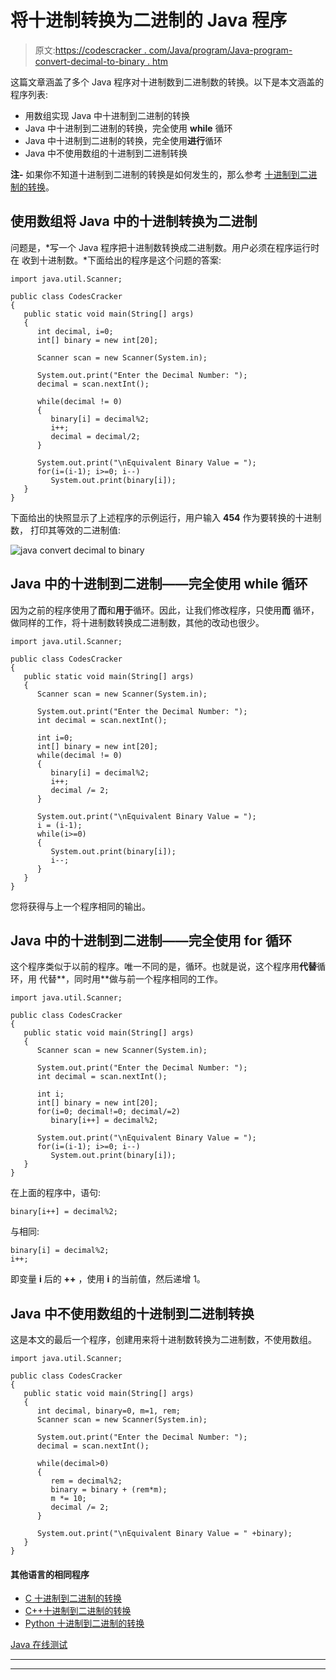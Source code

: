 # 将十进制转换为二进制的 Java 程序

> 原文:[https://codescracker . com/Java/program/Java-program-convert-decimal-to-binary . htm](https://codescracker.com/java/program/java-program-convert-decimal-to-binary.htm)

这篇文章涵盖了多个 Java 程序对十进制数到二进制数的转换。以下是本文涵盖的程序列表:

*   用数组实现 Java 中十进制到二进制的转换
*   Java 中十进制到二进制的转换，完全使用 **while** 循环
*   Java 中十进制到二进制的转换，完全使用**进行**循环
*   Java 中不使用数组的十进制到二进制转换

**注-** 如果你不知道十进制到二进制的转换是如何发生的，那么参考 [十进制到二进制的转换](/computer-fundamental/decimal-to-binary.htm)。

## 使用数组将 Java 中的十进制转换为二进制

问题是，*写一个 Java 程序把十进制数转换成二进制数。用户必须在程序运行时在 收到十进制数。*下面给出的程序是这个问题的答案:

```
import java.util.Scanner;

public class CodesCracker
{
   public static void main(String[] args)
   {
      int decimal, i=0;
      int[] binary = new int[20];

      Scanner scan = new Scanner(System.in);

      System.out.print("Enter the Decimal Number: ");
      decimal = scan.nextInt();

      while(decimal != 0)
      {
         binary[i] = decimal%2;
         i++;
         decimal = decimal/2;
      }

      System.out.print("\nEquivalent Binary Value = ");
      for(i=(i-1); i>=0; i--)
         System.out.print(binary[i]);
   }
}
```

下面给出的快照显示了上述程序的示例运行，用户输入 **454** 作为要转换的十进制数， 打印其等效的二进制值:

![java convert decimal to binary](../Images/e2a21aa3977867423169b6d8d096c903.png)

## Java 中的十进制到二进制——完全使用 while 循环

因为之前的程序使用了**而**和**用于**循环。因此，让我们修改程序，只使用**而** 循环，做同样的工作，将十进制数转换成二进制数，其他的改动也很少。

```
import java.util.Scanner;

public class CodesCracker
{
   public static void main(String[] args)
   {
      Scanner scan = new Scanner(System.in);

      System.out.print("Enter the Decimal Number: ");
      int decimal = scan.nextInt();

      int i=0;
      int[] binary = new int[20];
      while(decimal != 0)
      {
         binary[i] = decimal%2;
         i++;
         decimal /= 2;
      }

      System.out.print("\nEquivalent Binary Value = ");
      i = (i-1);
      while(i>=0)
      {
         System.out.print(binary[i]);
         i--;
      }
   }
}
```

您将获得与上一个程序相同的输出。

## Java 中的十进制到二进制——完全使用 for 循环

这个程序类似于以前的程序。唯一不同的是，循环。也就是说，这个程序用**代替**循环，用 代替**，同时用**做与前一个程序相同的工作。

```
import java.util.Scanner;

public class CodesCracker
{
   public static void main(String[] args)
   {
      Scanner scan = new Scanner(System.in);

      System.out.print("Enter the Decimal Number: ");
      int decimal = scan.nextInt();

      int i;
      int[] binary = new int[20];
      for(i=0; decimal!=0; decimal/=2)
         binary[i++] = decimal%2;

      System.out.print("\nEquivalent Binary Value = ");
      for(i=(i-1); i>=0; i--)
         System.out.print(binary[i]);
   }
}
```

在上面的程序中，语句:

```
binary[i++] = decimal%2;
```

与相同:

```
binary[i] = decimal%2;
i++;
```

即变量 **i** 后的 **++** ，使用 **i** 的当前值，然后递增 1。

## Java 中不使用数组的十进制到二进制转换

这是本文的最后一个程序，创建用来将十进制数转换为二进制数，不使用数组。

```
import java.util.Scanner;

public class CodesCracker
{
   public static void main(String[] args)
   {
      int decimal, binary=0, m=1, rem;
      Scanner scan = new Scanner(System.in);

      System.out.print("Enter the Decimal Number: ");
      decimal = scan.nextInt();

      while(decimal>0)
      {
         rem = decimal%2;
         binary = binary + (rem*m);
         m *= 10;
         decimal /= 2;
      }

      System.out.print("\nEquivalent Binary Value = " +binary);
   }
}
```

#### 其他语言的相同程序

*   [C 十进制到二进制的转换](/c/program/c-program-convert-decimal-to-binary.htm)
*   [C++十进制到二进制的转换](/cpp/program/cpp-program-convert-decimal-to-binary.htm)
*   [Python 十进制到二进制的转换](/python/program/python-program-convert-decimal-to-binary.htm)

[Java 在线测试](/exam/showtest.php?subid=1)

* * *

* * *
